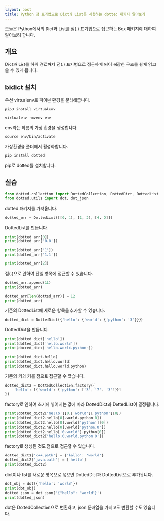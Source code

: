 ```yaml
---
layout: post
title: Python 점 표기법으로 Dict과 List를 사용하는 dotted 패키지 알아보기
---
```


오늘은 Python에서의 Dict과 List를 점(.) 표기법으로 접근하는 Box 패키지에 대하여 알아보려 합니다.

## 개요

Dict과 List를 하위 경로까지 점(.) 표기법으로 접근하게 되어 복잡한 구조를 쉽게 읽고 쓸 수 있게 됩니다.

## bidict 설치

우선 virtualenv로 파이썬 환경을 분리해줍니다.

```
pip3 install virtualenv
```

```
virtualenv -mvenv env
```

env라는 이름의 가상 환경을 생성합니다.

```
source env/bin/activate
```

가상환경을 폴더에서 활성화합니다.

```
pip install dotted
```

pip로 dotted를 설치합니다.

## 실습

```python
from dotted.collection import DottedCollection, DottedDict, DottedList
from dotted.utils import dot, dot_json
```

dotted 패키지를 가져옵니다.

```python
dotted_arr = DottedList([[0, 1], [2, 3], [4, 5]])
```

DottedList를 만듭니다.

```python
print(dotted_arr[0])
print(dotted_arr['0.0'])

print(dotted_arr['1'])
print(dotted_arr['1.1'])

print(dotted_arr[2])
```

점(.)으로 인하여 단일 항목에 접근할 수 있습니다.

```python
dotted_arr.append(11)
print(dotted_arr)
```

```python
dotted_arr[len(dotted_arr)] = 12
print(dotted_arr)
```

기존의 DottedList에 새로운 항목을 추가할 수 있습니다.

```python
dotted_dict = DottedDict({'hello': {'world': {'python': '3'}}})
```

DottedDict을 만듭니다.

```python
print(dotted_dict['hello'])
print(dotted_dict['hello.world'])
print(dotted_dict['hello.world.python'])
```

```python
print(dotted_dict.hello)
print(dotted_dict.hello.world)
print(dotted_dict.hello.world.python)
```

기존의 키의 키를 점으로 접근할 수 있습니다.

```python
dotted_dict2 = DottedCollection.factory({
    'hello': [{'world': {'python': ['3', '7', '3']}}]
})
```

factory로 인하여 초기에 넣어지는 값에 따라 DottedDict과 DottedList이 결정됩니다.

```python
print(dotted_dict2['hello'][0]['world']['python'][0])
print(dotted_dict2.hello[0].world.python[0])
print(dotted_dict2.hello[0].world['python'][0])
print(dotted_dict2.hello[0].world['python.0'])
print(dotted_dict2.hello['0.world'].python[0])
print(dotted_dict2['hello.0.world.python.0'])
```

factory로 생성된 것도 점으로 접근할 수 있습니다.

```python
dotted_dict2['c++.path'] = {'hello': 'world'}
dotted_dict2['java.path'] = ['hello']
print(dotted_dict2)
```

dict이나 list를 새로운 항목으로 넣으면 DottedDict과 DottedList으로 추가됩니다.

```python
dot_obj = dot({'hello': 'world'})
print(dot_obj)
dotted_json = dot_json('{"hello": "world"}')
print(dotted_json)
```

dot은 DottedCollection으로 변환하고, json 문자열을 가지고도 변환할 수도 있습니다.
